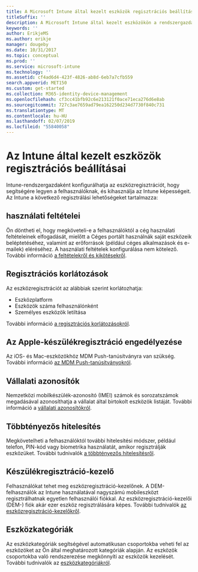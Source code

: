 ```yaml
---
title: A Microsoft Intune által kezelt eszközök regisztrációs beállításai
titleSuffix: ''
description: A Microsoft Intune által kezelt eszközökön a rendszergazdák által megadható regisztrációs beállítások.
keywords: ''
author: ErikjeMS
ms.author: erikje
manager: dougeby
ms.date: 10/31/2017
ms.topic: conceptual
ms.prod: ''
ms.service: microsoft-intune
ms.technology: ''
ms.assetid: cf4ad6d4-423f-4826-ab8d-6eb7a7cfb559
search.appverid: MET150
ms.custom: get-started
ms.collection: M365-identity-device-management
ms.openlocfilehash: cf3cc41bfb92c6e213121f0ace71eca276d6e8ab
ms.sourcegitcommit: 727c3ae7659ad79ea162250d234d7730f840c731
ms.translationtype: MT
ms.contentlocale: hu-HU
ms.lasthandoff: 02/07/2019
ms.locfileid: "55840058"
---
```

# <a name="enrollment-options-for-devices-managed-by-intune"></a>Az Intune által kezelt eszközök regisztrációs beállításai

Intune-rendszergazdaként konfigurálhatja az eszközregisztrációt, hogy segítségére legyen a felhasználóknak, és kihasználja az Intune képességeit.  Az Intune a következő regisztrálási lehetőségeket tartalmazza:

## <a name="terms-and-conditions"></a>használati feltételei

Ön döntheti el, hogy megköveteli-e a felhasználóktól a cég használati feltételeinek elfogadását, mielőtt a Céges portált használnák saját eszközeik beléptetéséhez, valamint az erőforrások (például céges alkalmazások és e-mailek) eléréséhez. A használati feltételek konfigurálása nem kötelező. További információ [a feltételekről és kikötésekről](terms-and-conditions-create.md).

## <a name="enrollment-restrictions"></a>Regisztrációs korlátozások

Az eszközregisztrációt az alábbiak szerint korlátozhatja:
- Eszközplatform
- Eszközök száma felhasználónként
- Személyes eszközök letiltása

További információ [a regisztrációs korlátozásokról](enrollment-restrictions-set.md).

## <a name="enable-apple-device-enrollment"></a>Az Apple-készülékregisztráció engedélyezése

Az iOS- és Mac-eszközökhöz MDM Push-tanúsítványra van szükség. További információ [az MDM Push-tanúsítványokról](apple-mdm-push-certificate-get.md).

## <a name="corporate-identifiers"></a>Vállalati azonosítók

Nemzetközi mobilkészülék-azonosító (IMEI) számok és sorozatszámok megadásával azonosíthatja a vállalat által birtokolt eszközök listáját. További információ a [vállalati azonosítókról](corporate-identifiers-add.md).
## <a name="multi-factor-authentication"></a>Többtényezős hitelesítés

Megkövetelheti a felhasználóktól további hitelesítési módszer, például telefon, PIN-kód vagy biometrika használatát, amikor regisztrálják eszközüket. További tudnivalók [a többtényezős hitelesítésről](multi-factor-authentication.md).

## <a name="device-enrollment-manager"></a>Készülékregisztráció-kezelő
Felhasználókat tehet meg eszközregisztráció-kezelőnek.  A DEM-felhasználók az Intune használatával nagyszámú mobileszközt regisztrálhatnak egyetlen felhasználói fiókkal. Az eszközregisztráció-kezelői (DEM-) fiók akár ezer eszköz regisztrálására képes. További tudnivalók [az eszközregisztráció-kezelőkről](device-enrollment-manager-enroll.md).

## <a name="device-categories"></a>Eszközkategóriák

Az eszközkategóriák segítségével automatikusan csoportokba veheti fel az eszközöket az Ön által meghatározott kategóriák alapján. Az eszközök csoportokba való rendszerezése megkönnyíti az eszközök kezelését. További tudnivalók az [eszközkategóriákról](device-group-mapping.md).
